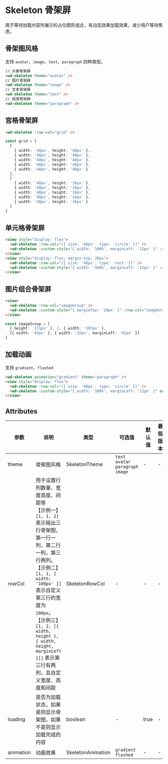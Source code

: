<frame/>

# Skeleton 骨架屏
用于等待加载内容所展示的占位图形组合，有动态效果加载效果，减少用户等待焦虑。

## 骨架图风格
支持 `avatar`、`image`、`text`、`paragraph` 四种类型。
```html
// 头像骨架屏
<wd-skeleton theme="avatar" />
// 图片骨架屏
<wd-skeleton theme="image" />
// 文本骨架屏
<wd-skeleton theme="text" />
// 段落骨架屏
<wd-skeleton theme="paragraph" />
```
## 宫格骨架屏
```html
<wd-skeleton :row-col="grid" />
```
```ts
const grid = [
  [
    { width: '48px', height: '48px' },
    { width: '48px', height: '48px' },
    { width: '48px', height: '48px' },
    { width: '48px', height: '48px' },
    { width: '48px', height: '48px' }
  ],
  [
    { width: '48px', height: '16px' },
    { width: '48px', height: '16px' },
    { width: '48px', height: '16px' },
    { width: '48px', height: '16px' },
    { width: '48px', height: '16px' }
  ]
]
```


## 单元格骨架屏
```html
<view style="display: flex">
  <wd-skeleton :row-col="[{ size: '48px', type: 'circle' }]" />
  <wd-skeleton :custom-style="{ width: '100%', marginLeft: '12px' }" :row-col="[{ width: '50%' }, { width: '100%' }]" />
</view>
<view style="display: flex; margin-top: 20px">
  <wd-skeleton :row-col="[{ size: '48px', type: 'rect' }]" />
  <wd-skeleton :custom-style="{ width: '100%', marginLeft: '12px' }" :row-col="[{ width: '50%' }, { width: '100%' }]" />
</view>
```

## 图片组合骨架屏
```html
<view>
  <wd-skeleton :row-col="imageGroup" />
  <wd-skeleton :custom-style="{ marginTop: '20px' }" :row-col="imageGroup" />
</view>
```
```ts
const imageGroup = [
  { height: '171px' }, 1, { width: '107px' }, 
  [{ width: '93px' }, { width: '32px', marginLeft: '41px' }]
]
```

## 加载动画
支持 `gradient`、`flashed`
```html
<wd-skeleton animation="gradient" theme="paragraph" />
<view style="display: flex">
  <wd-skeleton :row-col="[{ size: '48px', type: 'circle' }]" />
  <wd-skeleton :custom-style="{ width: '100%', marginLeft: '12px' }" animation="flashed" theme="paragraph" />
</view>
```

## Attributes
| 参数         | 说明                                                             | 类型    | 可选值                    | 默认值       | 最低版本 |
| ------------ | ----------------------------------------------------------------| ------- | ------------------------- | ------------ | -------- |
| theme       | 骨架图风格                                                         | SkeletonTheme | `text` `avatar` `paragraph` `image` | - | -        |
| rowCol      | 用于设置行列数量、宽度高度、间距等<br />【示例一】`[1, 1, 2]` 表示输出三行骨架图，第一行一列，第二行一列，第三行两列。 <br />【示例二】`[1, 1, { width: '100px' }]` 表示自定义第三行的宽度为 `100px`。 <br />【示例三】`[1, 2, [{ width, height }, { width, height, marginLeft }]]` 表示第三行有两列，且自定义宽度、高度和间距 | SkeletonRowCol | -                         | -            | -        |
| loading      | 是否为加载状态，如果是则显示骨架图，如果不是则显示加载完成的内容 | boolean | -                         | true           | -        |
| animation      | 动画效果 | SkeletonAnimation | `gradient` `flashed`                        | -            | -        |
